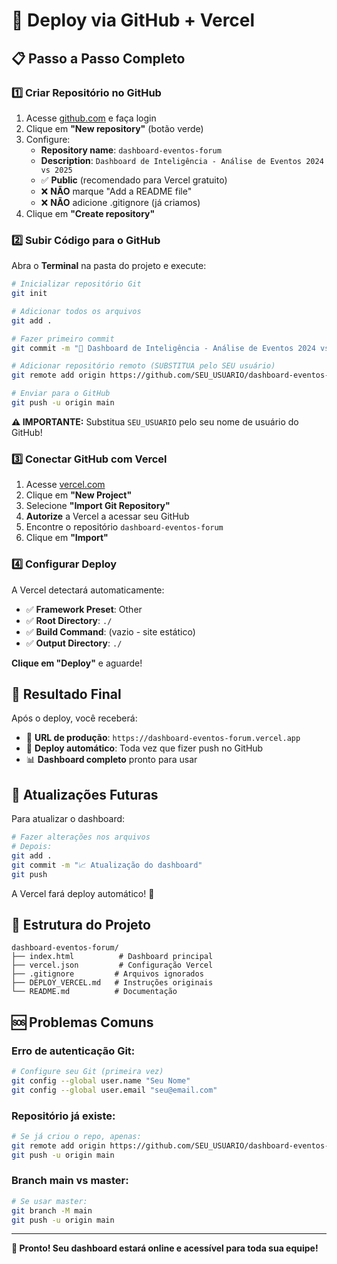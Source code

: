 # 🚀 Deploy via GitHub + Vercel

## 📋 Passo a Passo Completo

### 1️⃣ **Criar Repositório no GitHub**

1. Acesse [github.com](https://github.com) e faça login
2. Clique em **"New repository"** (botão verde)
3. Configure:
   - **Repository name**: `dashboard-eventos-forum`
   - **Description**: `Dashboard de Inteligência - Análise de Eventos 2024 vs 2025`
   - ✅ **Public** (recomendado para Vercel gratuito)
   - ❌ **NÃO** marque "Add a README file"
   - ❌ **NÃO** adicione .gitignore (já criamos)
4. Clique em **"Create repository"**

### 2️⃣ **Subir Código para o GitHub**

Abra o **Terminal** na pasta do projeto e execute:

```bash
# Inicializar repositório Git
git init

# Adicionar todos os arquivos
git add .

# Fazer primeiro commit
git commit -m "🎉 Dashboard de Inteligência - Análise de Eventos 2024 vs 2025"

# Adicionar repositório remoto (SUBSTITUA pelo SEU usuário)
git remote add origin https://github.com/SEU_USUARIO/dashboard-eventos-forum.git

# Enviar para o GitHub
git push -u origin main
```

**⚠️ IMPORTANTE:** Substitua `SEU_USUARIO` pelo seu nome de usuário do GitHub!

### 3️⃣ **Conectar GitHub com Vercel**

1. Acesse [vercel.com](https://vercel.com)
2. Clique em **"New Project"**
3. Selecione **"Import Git Repository"**
4. **Autorize** a Vercel a acessar seu GitHub
5. Encontre o repositório `dashboard-eventos-forum`
6. Clique em **"Import"**

### 4️⃣ **Configurar Deploy**

A Vercel detectará automaticamente:
- ✅ **Framework Preset**: Other
- ✅ **Root Directory**: `./`
- ✅ **Build Command**: (vazio - site estático)
- ✅ **Output Directory**: `./`

**Clique em "Deploy"** e aguarde!

## 🎯 **Resultado Final**

Após o deploy, você receberá:
- 🔗 **URL de produção**: `https://dashboard-eventos-forum.vercel.app`
- 🔄 **Deploy automático**: Toda vez que fizer push no GitHub
- 📊 **Dashboard completo** pronto para usar

## 🔄 **Atualizações Futuras**

Para atualizar o dashboard:

```bash
# Fazer alterações nos arquivos
# Depois:
git add .
git commit -m "📈 Atualização do dashboard"
git push
```

A Vercel fará deploy automático! 🚀

## 📁 **Estrutura do Projeto**

```
dashboard-eventos-forum/
├── index.html          # Dashboard principal
├── vercel.json         # Configuração Vercel
├── .gitignore         # Arquivos ignorados
├── DEPLOY_VERCEL.md   # Instruções originais
└── README.md          # Documentação
```

## 🆘 **Problemas Comuns**

### **Erro de autenticação Git:**
```bash
# Configure seu Git (primeira vez)
git config --global user.name "Seu Nome"
git config --global user.email "seu@email.com"
```

### **Repositório já existe:**
```bash
# Se já criou o repo, apenas:
git remote add origin https://github.com/SEU_USUARIO/dashboard-eventos-forum.git
git push -u origin main
```

### **Branch main vs master:**
```bash
# Se usar master:
git branch -M main
git push -u origin main
```

---

**🎉 Pronto! Seu dashboard estará online e acessível para toda sua equipe!**
